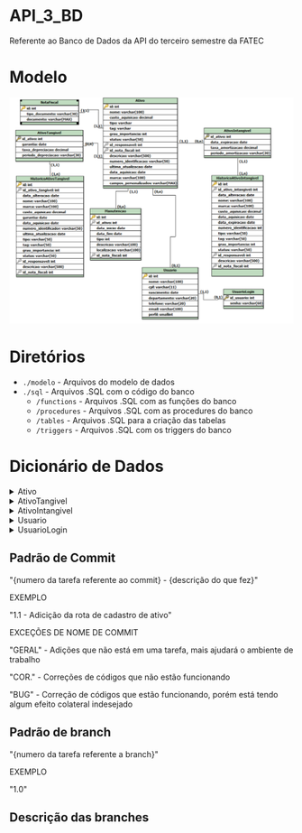 # API_3_BD
Referente ao Banco de Dados da API do terceiro semestre da FATEC

# Modelo

![Modelo do banco de dados](./modelo/Modelo.png)

# Diretórios

* `./modelo` - Arquivos do modelo de dados
* `./sql` - Arquivos .SQL com o código do banco
    * `/functions` - Arquivos .SQL com as funções do banco
    * `/procedures` - Arquivos .SQL com as procedures do banco
    * `/tables` - Arquivos .SQL para a criação das tabelas
    * `/triggers` - Arquivos .SQL com os triggers do banco

# Dicionário de Dados

<details>
<summary>Ativo</summary>

| Colunas | Tipo de dados | Comprimento | Restrições | Valor padrão | Descrição |
|:-:|:-:|:-:|:-:|:-:|:-:|
| id | INT | Default | PK, NOT NULL | IDENTITY | Número de identificação do ativo |
| nome | VARCHAR | 100 | NOT NULL | N/A | Nome do ativo |
| custo_aquisicao | NUMERIC | (2) | N/A | N/A | Custo da aquisição do ativo |
| tipo | VARCHAR | 20 | NOT NULL | N/A | Tipo do ativo |
| tag | VARCHAR | 20 | NOT NULL | N/A | Tag do ativo |
| grau_importancia | INT | Default | N/A | N/A | Grau de importância do ativo |
| status_ativo | VARCHAR | 50 | N/A | N/A | Status do ativo |
| id_responsavel | INT | Default | FK | N/A | Id do usuário responsável pelo ativo |
| id_nota_fiscal | INT | Default | FK | N/A | Id da nota fiscal do ativo |
| descricao | VARCHAR | 500 | N/A | N/A | Descrição do ativo |
| ultima_atualizacao | DATE | Default | N/A | N/A | Última data em que o ativo foi atualizado |
| data_aquisicao | DATE | Default | N/A | N/A | Data de aquisição do ativo |
| marca | VARCHAR | 100 | N/A | N/A | Marca do ativo |
| campos_personalizados | VARCHAR | MAX | N/A | N/A | JSON contendo os campos personalizados do ativo |

</details>

<details>
<summary>AtivoTangivel</summary>

| Colunas | Tipo de dados | Comprimento | Restrições | Valor padrão | Descrição |
|:-:|:-:|:-:|:-:|:-:|:-:|
| id_ativo | INT | Default | PK, FK, NOT NULL | N/A | Número de identificação do ativo |
| garantia | DATE | Default | N/A | N/A | Data de expiração da garantia do ativo |
| taxa_depreciacao | NUMERIC | (2) | N/A | N/A | Taxa de depreciação no período |
| periodo_depreciacao | VARCHAR | 30 | N/A | N/A | Período em que ocorre a depreciação |

</details>

<details>
<summary>AtivoIntangivel</summary>

| Colunas | Tipo de dados | Comprimento | Restrições | Valor padrão | Descrição |
|:-:|:-:|:-:|:-:|:-:|:-:|
| id_ativo | INT | Default | PK, FK, NOT NULL | N/A | Número de identificação do ativo |
| data_expiracao | DATE | Default | N/A | N/A | Data de expiração do ativo |
| taxa_amortizacao | NUMERIC | (2) | N/A | N/A | Taxa de amortização no período |
| periodo_amortizacao | VARCHAR | 30 | N/A | N/A | Período em que ocorre a amortização |

</details>

<details>
<summary>Usuario</summary>

| Colunas | Tipo de dados | Comprimento | Restrições | Valor padrão | Descrição |
|:-:|:-:|:-:|:-:|:-:|:-:|
| id | INT | Default | PK, NOT NULL | SERIAL | Número de identificação do usuário |
| nome | VARCHAR | 100 | N/A | N/A | Nome do usuário |
| cpf | VARCHAR | 11 | N/A | N/A | Número de CPF do usuário |
| nascimento | DATE | Default | N/A | N/A | Data de nascimento do usuário |
| departamento | VARCHAR | 20 | N/A | N/A | Departamento do usuário |
| telefone | VARCHAR | 20 | N/A | N/A | Número de telefone do usuário |
| email | VARCHAR | 100 | N/A | N/A | Email do usuário |

</details>

<details>
<summary>UsuarioLogin</summary>

| Colunas | Tipo de dados | Comprimento | Restrições | Valor padrão | Descrição |
|:-:|:-:|:-:|:-:|:-:|:-:|
| id | INT | Default | PK, FK, NOT NULL | SERIAL | Número de identificação do usuário |
| senha | VARCHAR | 60 | N/A | N/A | Email do usuário |

</details>

## Padrão de Commit
"{numero da tarefa referente ao commit} - {descrição do que fez}"

EXEMPLO

"1.1 - Adicição da rota de cadastro de ativo"

EXCEÇÕES DE NOME DE COMMIT

"GERAL" - Adições que não está em uma tarefa, mais ajudará o ambiente de trabalho

"COR." - Correções de códigos que não estão funcionando

"BUG" - Correção de códigos que estão funcionando, porém está tendo algum efeito colateral indesejado

## Padrão de branch
"{numero da tarefa referente a branch}"

EXEMPLO

"1.0"

## Descrição das branches
